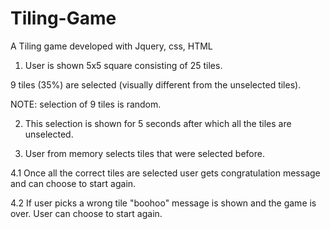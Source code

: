 # Tiling-Game
A Tiling game developed with Jquery, css, HTML


1. User is shown 5x5 square consisting of 25 tiles.

 9 tiles (35%) are selected (visually different from the unselected tiles). 

NOTE: selection of 9 tiles is random.

2. This selection is shown for 5 seconds after which all the tiles are unselected.

3. User from memory selects tiles that were selected before.

4.1 Once all the correct tiles are selected user gets congratulation message and can choose to start again.

4.2 If user picks a wrong tile "boohoo" message is shown and the game is over. User can choose to start again.
